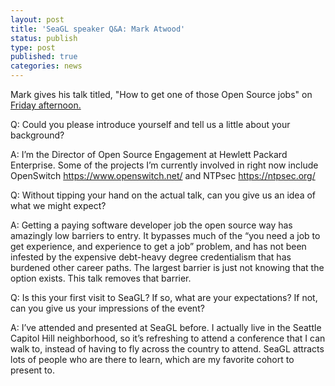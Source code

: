 ```yaml
---
layout: post
title: 'SeaGL speaker Q&A: Mark Atwood'
status: publish
type: post
published: true
categories: news
---
```


Mark gives his talk titled, "How to get one of those Open Source jobs" on [Friday afternoon.](https://osem.seagl.org/conference/seagl2016/program/proposal/227)

Q: Could you please introduce yourself and tell us a little about your background?
 
A: I’m the Director of Open Source Engagement at Hewlett Packard Enterprise.  Some of the projects I’m currently involved in right now include OpenSwitch https://www.openswitch.net/ and NTPsec https://ntpsec.org/

Q: Without tipping your hand on the actual talk, can you give us an idea of what we might expect?

A: Getting a paying software developer job the open source way has amazingly low barriers to entry. It bypasses much of the “you need a job to get experience, and experience to get a job” problem, and has not been infested by the expensive debt-heavy degree credentialism that has burdened other career paths. The largest barrier is just not knowing that the option exists. This talk removes that barrier.

Q: Is this your first visit to SeaGL? If so, what are your expectations? If not, can you give us your impressions of the event?

A: I’ve attended and presented at SeaGL before.  I actually live in the Seattle Capitol Hill neighborhood, so it’s refreshing to attend a conference that I can walk to, instead of having to fly across the country to attend.  SeaGL attracts lots of people who are there to learn, which are my favorite cohort to present to.

